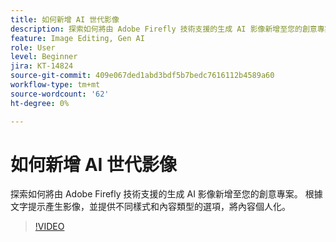 ```yaml
---
title: 如何新增 AI 世代影像
description: 探索如何將由 Adobe Firefly 技術支援的生成 AI 影像新增至您的創意專案
feature: Image Editing, Gen AI
role: User
level: Beginner
jira: KT-14824
source-git-commit: 409e067ded1abd3bdf5b7bedc7616112b4589a60
workflow-type: tm+mt
source-wordcount: '62'
ht-degree: 0%

---
```


# 如何新增 AI 世代影像

探索如何將由 Adobe Firefly 技術支援的生成 AI 影像新增至您的創意專案。 根據文字提示產生影像，並提供不同樣式和內容類型的選項，將內容個人化。

>[!VIDEO](https://video.tv.adobe.com/v/3426933?quality=12&learn=on&hidetitle=true)
